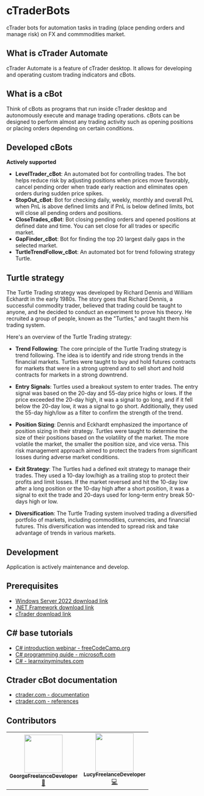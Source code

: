 # cTraderBots
cTrader bots for automation tasks in trading (place pending orders and manage risk) on FX and commmodities market.

## What is cTrader Automate
cTrader Automate is a feature of cTrader desktop. It allows for developing and operating custom trading indicators and cBots.

## What is a cBot
Think of cBots as programs that run inside cTrader desktop and autonomously execute and manage trading operations. cBots can be designed to perform almost any trading activity such as opening positions or placing orders depending on certain conditions.

## Developed cBots
**Actively supported**
* **LevelTrader_cBot**: An automated bot for controlling trades. The bot helps reduce risk by adjusting positions when prices move favorably, cancel pending order when trade early reaction and eliminates open orders during sudden price spikes.
* **StopOut_cBot**: Bot for checking daily, weekly, monthly and overall PnL when PnL is above defined limits and if PnL is below defined limits, bot will close all pending orders and positions.
* **CloseTrades_cBot**: Bot closing pending orders and opened positions at defined date and time. You can set close for all trades or specific market.
* **GapFinder_cBot**: Bot for finding the top 20 largest daily gaps in the selected market.
* **TurtleTrendFollow_cBot**: An automated bot for trend following strategy Turtle.

## Turtle strategy
The Turtle Trading strategy was developed by Richard Dennis and William Eckhardt in the early 1980s. The story goes that Richard Dennis, a successful commodity trader, believed that trading could be taught to anyone, and he decided to conduct an experiment to prove his theory. He recruited a group of people, known as the "Turtles," and taught them his trading system.

Here's an overview of the Turtle Trading strategy:

* **Trend Following**: The core principle of the Turtle Trading strategy is trend following. The idea is to identify and ride strong trends in the financial markets. Turtles were taught to buy and hold futures contracts for markets that were in a strong uptrend and to sell short and hold contracts for markets in a strong downtrend.

* **Entry Signals**: Turtles used a breakout system to enter trades. The entry signal was based on the 20-day and 55-day price highs or lows. If the price exceeded the 20-day high, it was a signal to go long, and if it fell below the 20-day low, it was a signal to go short. Additionally, they used the 55-day high/low as a filter to confirm the strength of the trend.

* **Position Sizing**: Dennis and Eckhardt emphasized the importance of position sizing in their strategy. Turtles were taught to determine the size of their positions based on the volatility of the market. The more volatile the market, the smaller the position size, and vice versa. This risk management approach aimed to protect the traders from significant losses during adverse market conditions.

* **Exit Strategy**: The Turtles had a defined exit strategy to manage their trades. They used a 10-day low/high as a trailing stop to protect their profits and limit losses. If the market reversed and hit the 10-day low after a long position or the 10-day high after a short position, it was a signal to exit the trade and 20-days used for long-term entry break 50-days high or low.

* **Diversification**: The Turtle Trading system involved trading a diversified portfolio of markets, including commodities, currencies, and financial futures. This diversification was intended to spread risk and take advantage of trends in various markets.

## Development
Application is actively maintenance and develop.

## Prerequisites
* [Windows Server 2022 download link](https://www.microsoft.com/en-us/evalcenter/download-windows-server-2022)
* [.NET Framework download link](https://dotnet.microsoft.com/en-us/download/dotnet-framework)
* [cTrader download link](https://ctrader.com/download/)

## C# base tutorials
* [C# introduction webinar - freeCodeCamp.org](https://youtu.be/GhQdlIFylQ8)
* [C# programming quide - microsoft.com](https://learn.microsoft.com/en-us/dotnet/csharp/programming-guide/)
* [C# - learnxinyminutes.com](https://learnxinyminutes.com/docs/csharp/)

## Ctrader cBot documentation
* [ctrader.com - documentation](https://help.ctrader.com/ctrader-automate/)
* [ctrader.com - references](https://help.ctrader.com/ctrader-automate/references/)

## Contributors
<!-- ALL-CONTRIBUTORS-LIST:START - Do not remove or modify this section -->
<!-- prettier-ignore-start -->
<!-- markdownlint-disable -->
<table>
  <tr>
     <td align="center"><a href="https://github.com/GeorgeFreelanceDeveloper"><img src="https://avatars.githubusercontent.com/u/112611533?v=4" width="100px;" alt=""/><br /><sub><b>GeorgeFreelanceDeveloper</b></sub></a><br /><a href="https://github.com/GeorgeFreelanceDeveloper" title="Ideas">🤔</a></td>
    <td align="center"><a href="https://github.com/LucyFreelanceDeveloper"><img src="https://avatars.githubusercontent.com/u/115091833?v=4" width="100px;" alt=""/><br /><sub><b>LucyFreelanceDeveloper</b></sub></a><br /><a href="https://github.com/LucyFreelanceDeveloper" title="Code">💻</a></td>
  </tr>
</table>
